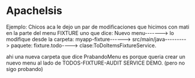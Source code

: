 ApacheIsis
==========

Ejemplo:
Chicos aca le dejo un par de modificaciones que hicimos con mati en la parte del menu FIXTURE uno que dice: Nuevo menu-------> lo modifique desde la carpeta:
myapp-fixture------> src/main/java---------> paquete: fixture.todo----> clase:ToDoItemsFixtureService.

ahi una nueva carpeta que dice PrabandoMenu es porque queria crear un nuevo menu al lado de TODOS-FIXTURE-AUDIT SERVICE DEMO. (pero no sigo probando) 
